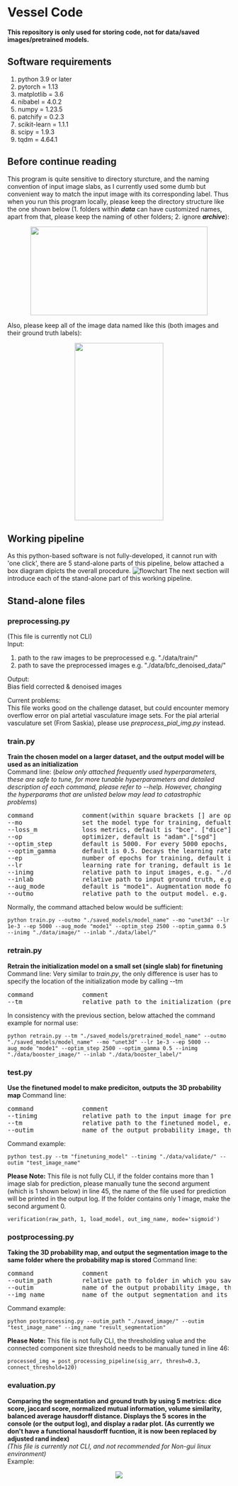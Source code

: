 # **Vessel Code**
**This repository is only used for storing code, not for data/saved images/pretrained models.**
## **Software requirements**
1. python 3.9 or later
2. pytorch = 1.13
3. matplotlib = 3.6
4. nibabel = 4.0.2
5. numpy = 1.23.5
6. patchify = 0.2.3
7. scikit-learn = 1.1.1
8. scipy = 1.9.3
9. tqdm = 4.64.1

## **Before continue reading**
This program is quite sensitive to directory sturcture, and the naming convention of input image slabs, as I currently used some dumb but convenient way to match the input image with its corresponding label. Thus when you run this program locally, please keep the directory structure like the one shown below (1. folders within **_data_** can have customized names, apart from that, please keep the naming of other folders; 2. ignore **_archive_**):
<p align="center">
<img width="400" height="200" src="./readme_img/dir.jpg">
</p>
Also, please keep all of the image data named like this (both images and their ground truth labels):
<p align="center">
<img width="200" height="400" src="./readme_img/name.jpg">
</p>

## **Working pipeline**
As this python-based software is not fully-developed, it cannot run with 'one click', there are 5 stand-alone parts of this pipeline, below attached a box diagram dipicts the overall procedure.
![flowchart](./readme_img/overall_flowchart.png)
The next section will introduce each of the stand-alone part of this working pipeline.
## **Stand-alone files**
### preprocessing.py
(This file is currently not CLI)\
Input:
1. path to the raw images to be preprocessed e.g. "./data/train/"
2. path to save the preprocessed images e.g. "./data/bfc_denoised_data/"

Output:\
Bias field corrected & denoised images

Current problems:\
This file works good on the challenge dataset, but could encounter memory overflow error on pial artetial vasculature image sets. For the pial arterial vasculature set (From Saskia), please use _preprocess_pial_img.py_ instead. 
### train.py
**Train the chosen model on a larger dataset, and the output model will be used as an initialization**\
Command line: (_below only attached frequently used hyperparameters, these are safe to tune, for more tunable hyperparameters and detailed description of each command, please refer to --help. However, changing the hyperparams that are unlisted below may lead to catastrophic problems_)
<pre>
command             comment(within square brackets [] are optional arguments)
--mo                set the model type for training, defualt is "unet3d".["aspp", "atrous"]
--loss_m            loss metrics, default is "bce". ["dice"]
--op                optimizer, default is "adam".["sgd"]
--optim_step        default is 5000. For every 5000 epochs, decays the learning rate of each parameter group by optim_gamma
--optim_gamma       default is 0.5. Decays the learning rate of each parameter group by this ratio
--ep                number of epochs for training, default is 5000.
--lr                learning rate for traning, default is 1e-3.
--inimg             relative path to input images, e.g. "./data/image"
--inlab             relative path to input ground truth, e.g. "./data/label"
--aug_mode          default is "mode1". Augmentation mode for each patch before fed into the model
--outmo             relative path to the output model. e.g. "./saved_models/model_name".
</pre>
Normally, the command attached below would be sufficient:
```
python train.py --outmo "./saved_models/model_name" --mo "unet3d" --lr 1e-3 --ep 5000 --aug_mode "mode1" --optim_step 2500 --optim_gamma 0.5 --inimg "./data/image/" --inlab "./data/label/"
```

### retrain.py
**Retrain the initialization model on a small set (single slab) for finetuning**\
Command line: Very similar to _train.py_, the only difference is user has to specify the location of the initialization mode by calling --tm
<pre>
command             comment
--tm                relative path to the initialization (pretrained) model, e.g. "./saved_models/pretrained_model_name" 
</pre>
In consistency with the previous section, below attached the command example for normal use:
```
python retrain.py --tm "./saved_models/pretrained_model_name" --outmo "./saved_models/model_name" --mo "unet3d" --lr 1e-3 --ep 5000 --aug_mode "mode1" --optim_step 2500 --optim_gamma 0.5 --inimg "./data/booster_image/" --inlab "./data/booster_label/"
```

### test.py
**Use the finetuned model to make prediciton, outputs the 3D probability map**
Command line:
<pre>
command             comment
--tinimg            relative path to the input image for prediciton, e.g."./data/validate/"
--tm                relative path to the finetuned model, e.g. "./saved_models/finetuned_model_name" 
--outim             name of the output probability image, the output image could be found under folder "./saved_image/", e.g. "output_image"
</pre>
Command example:
```
python test.py --tm "finetuning_model" --tinimg "./data/validate/" --outim "test_image_name"
```
**Please Note:** This file is not fully CLI, if the folder contains more than 1 image slab for prediction,  please manually tune the second argument (which is 1 shown below) in line 45, the name of the file used for prediction will be printed in the output log. If the folder contains only 1 image, make the second argument 0.
```
verification(raw_path, 1, load_model, out_img_name, mode='sigmoid')
```

### postprocessing.py
**Taking the 3D probability map, and output the segmentation image to the same folder where the probability map is stored**
Command line:
<pre>
command             comment
--outim_path        relative path to folder in which you saved the probability map, e.g."./saved_image/"
--outim             name of the output probability image, the output image could be found under folder "./saved_image/", e.g. "output_image"
--img_name          name of the output segmentation and its corresponding maximum intensity projection
</pre>
Command example:
```
python postprocessing.py --outim_path "./saved_image/" --outim "test_image_name" --img_name "result_segmentation"
```
**Please Note:** This file is not fully CLI, the thresholding value and the connected component size threshold needs to be manually tuned in line 46:
```
processed_img = post_processing_pipeline(sig_arr, thresh=0.3, connect_threshold=120)
```

### evaluation.py
**Comparing the segmentation and ground truth by using 5 metrics: dice score, jaccard score, normalized mutual information, volume similarity, balanced average hausdorff distance. Displays the 5 scores in the console (or the output log), and display a radar plot. (As currently we don't have a functional hausdorff fucntion, it is now been replaced by adjusted rand index)**\
_(This file is currently not CLI, and not recommended for Non-gui linux environment)_\
Example:
<p align="center">
<img src="./readme_img/radar.png">
</p>
